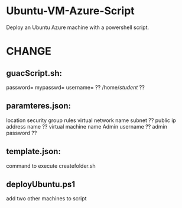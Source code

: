 # Ubuntu-VM-Azure-Script
Deploy an Ubuntu Azure machine with a powershell script.

# CHANGE

## guacScript.sh:
password=
mypasswd=
username=       ??
/home/*student* ??

## paramteres.json:
location
security group rules
virtual network name
subnet          ??
public ip address name ??
virtual machine name
Admin username  ??
admin password  ??

## template.json:
command to execute createfolder.sh

## deployUbuntu.ps1
add two other machines to script
